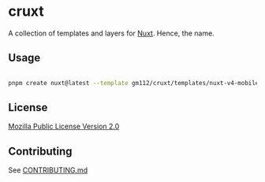 # cruxt

A collection of templates and layers for [Nuxt](https://nuxt.com). Hence, the name.

## Usage

```bash

pnpm create nuxt@latest --template gm112/cruxt/templates/nuxt-v4-mobile-app-with-auth

```

## License

[Mozilla Public License Version 2.0](https://github.com/gm112/cruxt/blob/main/LICENSE)

## Contributing

See [CONTRIBUTING.md](https://github.com/gm112/cruxt/blob/main/CONTRIBUTING.md)